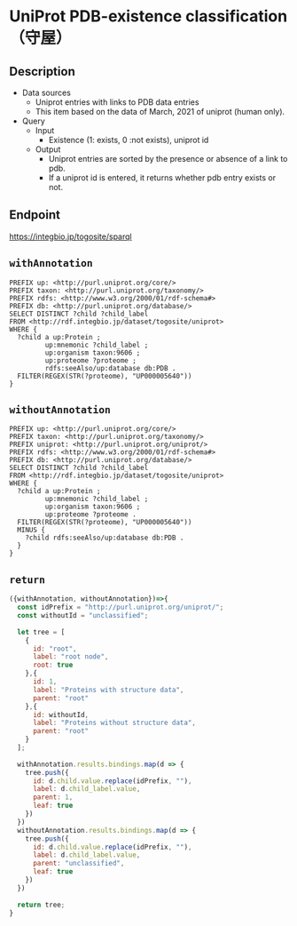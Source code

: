 # UniProt PDB-existence classification（守屋）

## Description
 
- Data sources
    - Uniprot entries with links to PDB data entries
    - This item based on the data of March, 2021 of uniprot (human only).
- Query
    - Input
        - Existence (1: exists, 0 :not exists), uniprot id
    - Output
        - Uniprot entries are sorted by the presence or absence of a link to pdb.
        - If a uniprot id is entered, it returns whether pdb entry exists or not.

## Endpoint
https://integbio.jp/togosite/sparql

## `withAnnotation`
```sparql
PREFIX up: <http://purl.uniprot.org/core/>
PREFIX taxon: <http://purl.uniprot.org/taxonomy/>
PREFIX rdfs: <http://www.w3.org/2000/01/rdf-schema#>
PREFIX db: <http://purl.uniprot.org/database/>
SELECT DISTINCT ?child ?child_label
FROM <http://rdf.integbio.jp/dataset/togosite/uniprot>
WHERE {
  ?child a up:Protein ;
         up:mnemonic ?child_label ;
         up:organism taxon:9606 ;
         up:proteome ?proteome ;
         rdfs:seeAlso/up:database db:PDB .
  FILTER(REGEX(STR(?proteome), "UP000005640"))
}
```

## `withoutAnnotation`
```sparql
PREFIX up: <http://purl.uniprot.org/core/>
PREFIX taxon: <http://purl.uniprot.org/taxonomy/>
PREFIX uniprot: <http://purl.uniprot.org/uniprot/>
PREFIX rdfs: <http://www.w3.org/2000/01/rdf-schema#>
PREFIX db: <http://purl.uniprot.org/database/>
SELECT DISTINCT ?child ?child_label
FROM <http://rdf.integbio.jp/dataset/togosite/uniprot>
WHERE {
  ?child a up:Protein ;
         up:mnemonic ?child_label ;
         up:organism taxon:9606 ;
         up:proteome ?proteome .
  FILTER(REGEX(STR(?proteome), "UP000005640"))
  MINUS {
    ?child rdfs:seeAlso/up:database db:PDB . 
  }
}
```

## `return`
```javascript
({withAnnotation, withoutAnnotation})=>{
  const idPrefix = "http://purl.uniprot.org/uniprot/";
  const withoutId = "unclassified";
  
  let tree = [
    {
      id: "root",
      label: "root node",
      root: true
    },{
      id: 1,
      label: "Proteins with structure data",
      parent: "root"
    },{
      id: withoutId,
      label: "Proteins without structure data",
      parent: "root"
    }
  ];  
  
  withAnnotation.results.bindings.map(d => {
    tree.push({
      id: d.child.value.replace(idPrefix, ""),
      label: d.child_label.value,
      parent: 1,
      leaf: true
    })
  })
  withoutAnnotation.results.bindings.map(d => {
    tree.push({
      id: d.child.value.replace(idPrefix, ""),
      label: d.child_label.value,
      parent: "unclassified",
      leaf: true
    })
  })
    
  return tree;
}
```